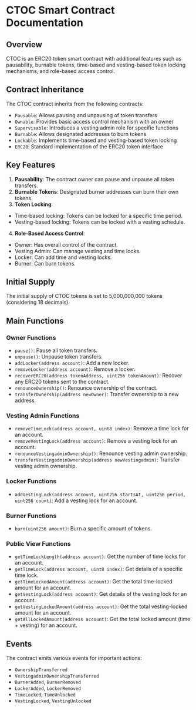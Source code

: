 # CTOC Smart Contract Documentation

## Overview

CTOC is an ERC20 token smart contract with additional features such as pausability, burnable tokens, time-based and vesting-based token locking mechanisms, and role-based access control.

## Contract Inheritance

The CTOC contract inherits from the following contracts:

- `Pausable`: Allows pausing and unpausing of token transfers
- `Ownable`: Provides basic access control mechanism with an owner
- `Supervisable`: Introduces a vesting admin role for specific functions
- `Burnable`: Allows designated addresses to burn tokens
- `Lockable`: Implements time-based and vesting-based token locking
- `ERC20`: Standard implementation of the ERC20 token interface

## Key Features

1. **Pausability**: The contract owner can pause and unpause all token transfers.
2. **Burnable Tokens**: Designated burner addresses can burn their own tokens.
3. **Token Locking**:
  - Time-based locking: Tokens can be locked for a specific time period.
  - Vesting-based locking: Tokens can be locked with a vesting schedule.
4. **Role-Based Access Control**:
  - Owner: Has overall control of the contract.
  - Vesting Admin: Can manage vesting and time locks.
  - Locker: Can add time and vesting locks.
  - Burner: Can burn tokens.

## Initial Supply

The initial supply of CTOC tokens is set to 5,000,000,000 tokens (considering 18 decimals).

## Main Functions

### Owner Functions

- `pause()`: Pause all token transfers.
- `unpause()`: Unpause token transfers.
- `addLocker(address account)`: Add a new locker.
- `removeLocker(address account)`: Remove a locker.
- `recoverERC20(address tokenAddress, uint256 tokenAmount)`: Recover any ERC20 tokens sent to the contract.
- `renounceOwnership()`: Renounce ownership of the contract.
- `transferOwnership(address newOwner)`: Transfer ownership to a new address.

### Vesting Admin Functions

- `removeTimeLock(address account, uint8 index)`: Remove a time lock for an account.
- `removeVestingLock(address account)`: Remove a vesting lock for an account.
- `renounceVestingadminOwnership()`: Renounce vesting admin ownership.
- `transferVestingadminOwnership(address newVestingadmin)`: Transfer vesting admin ownership.

### Locker Functions

- `addVestingLock(address account, uint256 startsAt, uint256 period, uint256 count)`: Add a vesting lock for an account.

### Burner Functions

- `burn(uint256 amount)`: Burn a specific amount of tokens.

### Public View Functions

- `getTimeLockLength(address account)`: Get the number of time locks for an account.
- `getTimeLock(address account, uint8 index)`: Get details of a specific time lock.
- `getTimeLockedAmount(address account)`: Get the total time-locked amount for an account.
- `getVestingLock(address account)`: Get details of the vesting lock for an account.
- `getVestingLockedAmount(address account)`: Get the total vesting-locked amount for an account.
- `getAllLockedAmount(address account)`: Get the total locked amount (time + vesting) for an account.

## Events

The contract emits various events for important actions:

- `OwnershipTransferred`
- `VestingadminOwnershipTransferred`
- `BurnerAdded`, `BurnerRemoved`
- `LockerAdded`, `LockerRemoved`
- `TimeLocked`, `TimeUnlocked`
- `VestingLocked`, `VestingUnlocked`
